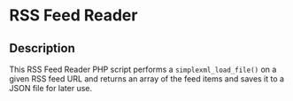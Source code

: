 # RSS Feed Reader

## Description

This RSS Feed Reader PHP script performs a `simplexml_load_file()` on a given RSS feed URL and returns an array of the feed items and saves it to a JSON file for later use.
